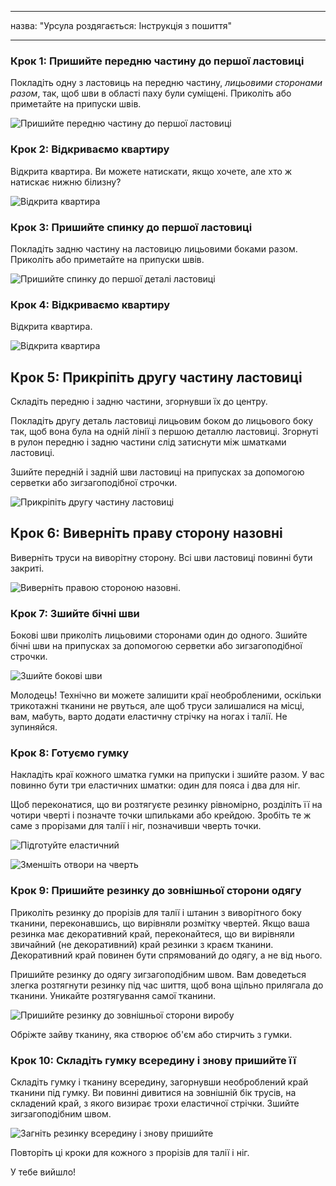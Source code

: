 - - -
назва: "Урсула роздягається: Інструкція з пошиття"
- - -

### Крок 1: Пришийте передню частину до першої ластовиці

Покладіть одну з ластовиць на передню частину, _лицьовими сторонами разом_, так, щоб шви в області паху були суміщені. Приколіть або приметайте на припуски швів.

![Пришийте передню частину до першої ластовиці](step01.png)

### Крок 2: Відкриваємо квартиру

Відкрита квартира. Ви можете натискати, якщо хочете, але хто ж натискає нижню білизну?

![Відкрита квартира](step02.png)

### Крок 3: Пришийте спинку до першої ластовиці

Покладіть задню частину на ластовицю лицьовими боками разом. Приколіть або приметайте на припуски швів.

![Пришийте спинку до першої деталі ластовиці](step03.png)

### Крок 4: Відкриваємо квартиру

Відкрита квартира.

![Відкрита квартира](step04.png)

## Крок 5: Прикріпіть другу частину ластовиці

Складіть передню і задню частини, згорнувши їх до центру.

Покладіть другу деталь ластовиці лицьовим боком до лицьового боку так, щоб вона була на одній лінії з першою деталлю ластовиці. Згорнуті в рулон передню і задню частини слід затиснути між шматками ластовиці.

Зшийте передній і задній шви ластовиці на припусках за допомогою серветки або зигзагоподібної строчки.

![Прикріпіть другу частину ластовиці](step05.png)

## Крок 6: Виверніть праву сторону назовні

Виверніть труси на виворітну сторону. Всі шви ластовиці повинні бути закриті.

![Виверніть правою стороною назовні.](step06.png)

### Крок 7: Зшийте бічні шви

Бокові шви приколіть лицьовими сторонами один до одного. Зшийте бічні шви на припусках за допомогою серветки або зигзагоподібної строчки.

![Зшийте бокові шви](step07.png)

<Note>

Молодець! Технічно ви можете залишити краї необробленими, оскільки трикотажні тканини не рвуться, але щоб труси залишалися на місці, вам, мабуть, варто додати еластичну стрічку на ногах і талії. Не зупиняйся.

</Note>

### Крок 8: Готуємо гумку

Накладіть краї кожного шматка гумки на припуски і зшийте разом. У вас повинно бути три еластичних шматки: один для пояса і два для ніг.

Щоб переконатися, що ви розтягуєте резинку рівномірно, розділіть її на чотири чверті і позначте точки шпильками або крейдою. Зробіть те ж саме з прорізами для талії і ніг, позначивши чверть точки.

![Підготуйте еластичний](step08.png)

![Зменшіть отвори на чверть](step08b.png)

### Крок 9: Пришийте резинку до зовнішньої сторони одягу

Приколіть резинку до прорізів для талії і штанин з виворітного боку тканини, переконавшись, що вирівняли розмітку чвертей. Якщо ваша резинка має декоративний край, переконайтеся, що ви вирівняли звичайний (не декоративний) край резинки з краєм тканини. Декоративний край повинен бути спрямований до одягу, а не від нього.

Пришийте резинку до одягу зигзагоподібним швом. Вам доведеться злегка розтягнути резинку під час шиття, щоб вона щільно прилягала до тканини. Уникайте розтягування самої тканини.

![Пришийте резинку до зовнішньої сторони виробу](step09.png)

Обріжте зайву тканину, яка створює об'єм або стирчить з гумки.

### Крок 10: Складіть гумку всередину і знову пришийте її

Складіть гумку і тканину всередину, загорнувши необроблений край тканини під гумку. Ви повинні дивитися на зовнішній бік трусів, на складений край, з якого визирає трохи еластичної стрічки. Зшийте зигзагоподібним швом.

![Загніть резинку всередину і знову пришийте](step10.png)

Повторіть ці кроки для кожного з прорізів для талії і ніг.

У тебе вийшло!
